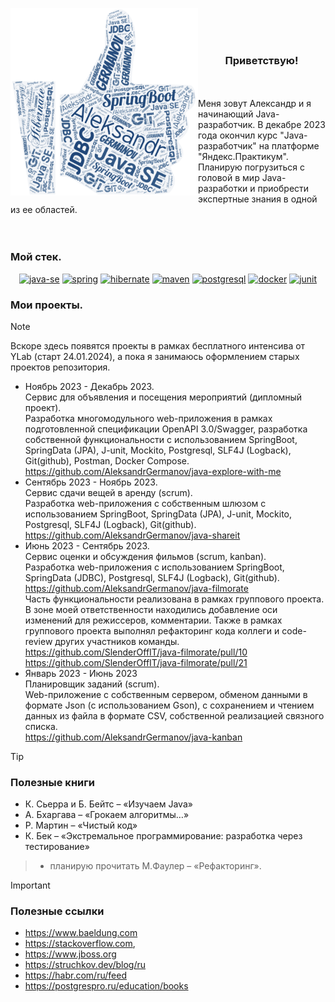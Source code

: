 <img
width="300"
height="300"
align="left"
src="/img/GithubProfileOpening.png"></img>
<br>
<br>
<br>

<h3 align="center"> Приветствую!</h3>
<br>
<br>
Меня зовут Александр и я начинающий Java-разработчик. В декабре 2023 года окончил курс "Java-разработчик" на платформе "Яндекс.Практикум".
Планирую погрузиться с головой в мир Java-разработки и приобрести экспертные знания в одной из ее областей.
<br>
<br>
<br>


### Moй стек.
<div align="center">
  
<a href="https://www.oracle.com/java/technologies/java-se-glance.html">![java-se](https://img.shields.io/badge/java--se-maker?style=for-the-badge&logo=oracle&logoColor=rgb(255%2C255%2C255)&labelColor=rgb(75%2C130%2C200)&color=rgb(39%2C77%2C126))</a>
<a href="https://spring.io/">![spring](https://img.shields.io/badge/spring-maker?style=for-the-badge&logo=spring&logoColor=rgb(255%2C255%2C255)&labelColor=rgb(75%2C130%2C200)&color=rgb(39%2C77%2C126))</a>
<a href="https://hibernate.org/">![hibernate](https://img.shields.io/badge/Hibernate-maker?style=for-the-badge&logo=hibernate&labelColor=rgb(75%2C130%2C200)&color=rgb(39%2C77%2C126))</a>
<a href="https://maven.apache.org/">![maven](https://img.shields.io/badge/maven-maker?style=for-the-badge&logo=apache&logoColor=rgb(255%2C255%2C255)&labelColor=rgb(75%2C130%2C200)&color=rgb(39%2C77%2C126))</a>
<a href="https://www.postgresql.org/">![postgresql](https://img.shields.io/badge/postgresql-maker?style=for-the-badge&logo=postgresql&logoColor=rgb(255%2C255%2C255)&labelColor=rgb(75%2C130%2C200)&color=rgb(39%2C77%2C126))</a>
<a href="https://www.docker.com/">![docker](https://img.shields.io/badge/docker-maker?style=for-the-badge&logo=docker&logoColor=rgb(255%2C255%2C255)&labelColor=rgb(75%2C130%2C200)&color=rgb(39%2C77%2C126))</a>
<a href="https://junit.org/junit5/">![junit](https://img.shields.io/badge/junit-maker?style=for-the-badge&logo=junit5&logoColor=rgb(255%2C255%2C255)&labelColor=rgb(75%2C130%2C200)&color=rgb(39%2C77%2C126))</a>

</div>


### Мои проекты.

>[!NOTE]
>Вскоре здесь появятся проекты в рамках бесплатного интенсива от YLab (старт 24.01.2024), а пока я занимаюсь оформлением старых проектов репозитория.

- Ноябрь 2023 - Декабрь 2023.<br>
Сервис для объявления и посещения мероприятий (дипломный проект).<br>
Разработка многомодульного web-приложения в рамках подготовленной спецификации
OpenAPI 3.0/Swagger, разработка собственной функциональности с использованием
SpringBoot, SpringData (JPA), J-unit, Mockito, Postgresql, SLF4J (Logback), Git(github), Postman,
Docker Compose.<br>
https://github.com/AleksandrGermanov/java-explore-with-me
- Сентябрь 2023 - Ноябрь 2023. <br>
Сервис сдачи вещей в аренду (scrum).<br>
Разработка web-приложения с собственным шлюзом с использованием SpringBoot, SpringData
(JPA), J-unit, Mockito, Postgresql, SLF4J (Logback), Git(github).<br>
https://github.com/AleksandrGermanov/java-shareit
- Июнь 2023 - Сентябрь 2023.<br>
Сервис оценки и обсуждения фильмов (scrum, kanban).<br>
Разработка web-приложения с использованием SpringBoot, SpringData (JDBC), Postgresql, SLF4J
(Logback), Git(github).<br>
https://github.com/AleksandrGermanov/java-filmorate<br>
Часть функциональности реализована в рамках группового проекта. В зоне моей
ответственности находились добавление оси изменений для режиссеров, комментарии. Также
в рамках группового проекта выполнял рефакторинг кода коллеги и сode-review других
участников команды.<br>
https://github.com/SlenderOffIT/java-filmorate/pull/10<br>
https://github.com/SlenderOffIT/java-filmorate/pull/21<br>
- Январь 2023 - Июнь 2023 <br>
Планировщик заданий (scrum).<br>
Web-приложение с собственным сервером, обменом данными в формате Json (с
использованием Gson), с сохранением и чтением данных из файла в формате CSV, собственной
реализацией связного списка.<br>
https://github.com/AleksandrGermanov/java-kanban

>[!TIP]
>### Полезные книги
> - К. Сьерра и Б. Бейтс – «Изучаем Java»
> - А. Бхаргава – «Грокаем алгоритмы…»
> - Р. Мартин – «Чистый код»
> - К. Бек – «Экстремальное программирование: разработка через тестирование»

> - планирую прочитать M.Фаулер – «Рефакторинг».


>[!IMPORTANT]
>### Полезные ссылки
> -  https://www.baeldung.com
> -  https://stackoverflow.com,
> -  https://www.jboss.org
> -  https://struchkov.dev/blog/ru
> -  https://habr.com/ru/feed
> -  https://postgrespro.ru/education/books


<!--
**AleksandrGermanov/AleksandrGermanov** is a ✨ _special_ ✨ repository because its `README.md` (this file) appears on your GitHub profile.

Here are some ideas to get you started:

- 🔭 I’m currently working on ...
- 🌱 I’m currently learning ...
- 👯 I’m looking to collaborate on ...
- 🤔 I’m looking for help with ...
- 💬 Ask me about ...
- 📫 How to reach me: ...
- 😄 Pronouns: ...
- ⚡ Fun fact: ...
-->
